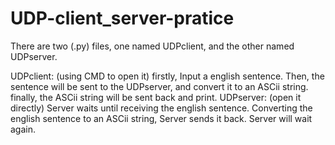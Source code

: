 # UDP-client_server-pratice


There are two (.py) files, one named UDPclient, and the other named UDPserver.

UDPclient:   (using CMD to open it)
        firstly, Input a english sentence. Then, the sentence will be sent to the UDPserver, and convert it to an ASCii string.  
        finally, the ASCii string will be sent back and print.
UDPserver:   (open it directly)
        Server waits until receiving the english sentence. Converting the english sentence to an ASCii string, Server 
        sends it back. Server will wait again.
	   
